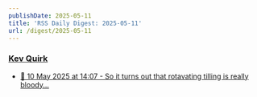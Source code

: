 ```yaml
---
publishDate: 2025-05-11
title: 'RSS Daily Digest: 2025-05-11'
url: /digest/2025-05-11
---
```


### [Kev Quirk](https://kevquirk.com/)

  * [📝 10 May 2025 at 14:07 - So it turns out that rotavating tilling is really bloody...](https://kevquirk.com/notes/20250510-1407)
  
